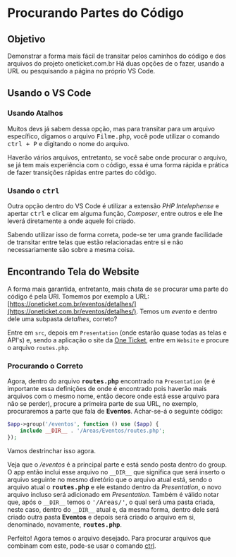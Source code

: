 # Procurando Partes do Código

## Objetivo

Demonstrar a forma mais fácil de transitar pelos caminhos do código e dos arquivos do projeto oneticket.com.br
Há duas opções de o fazer, usando a URL ou pesquisando a página no próprio VS Code.

## Usando o VS Code

### Usando Atalhos

Muitos devs já sabem dessa opção, mas para transitar para um arquivo específico,    digamos o arquivo <kbd>Filme.php</kbd>, você pode utilizar o comando <kbd>ctrl + P</kbd> e digitando o nome do arquivo.

Haverão vários arquivos, entretanto, se você sabe onde procurar o arquivo, se já tem mais experiência com o código, essa é uma forma rápida e prática de fazer transições rápidas entre partes do código.

<a id = "header"></a>

### Usando o <kbd>ctrl</kbd>

Outra opção dentro do VS Code é utilizar a extensão _PHP Intelephense_ e apertar <kbd>ctrl</kbd> e clicar em alguma função, _Composer_, entre outros e ele lhe leverá diretamente a onde aquele foi criado.

Sabendo utilizar isso de forma correta, pode-se ter uma grande facilidade de transitar entre telas que estão relacionadas entre si e não necessariamente são sobre a mesma coisa.


## Encontrando Tela do Website

A forma mais garantida, entretanto, mais chata de se procurar uma parte do código é pela URl. Tomemos por exemplo a URL: [https://oneticket.com.br/eventos/detalhes/](https://oneticket.com.br/eventos/detalhes/). Temos um _evento_ e dentro dele uma subpasta _detalhes_, correto?

Entre em `src`, depois em `Presentation` (onde estarão quase todas as telas e API's) e, sendo a aplicação o site da [One Ticket](oneticket.com.br), entre em `Website` e procure o arquivo `routes.php`.

### Procurando o Correto

Agora, dentro do arquivo <kbd>**routes.php**</kbd> encontrado na `Presentation` (e é importante essa definições de onde é encontrado pois haverão mais arquivos com o mesmo nome, então decore onde está esse arquivo para não se perder), procure a primeira parte de sua URL, no exemplo, procuraremos a parte que fala de **Eventos**. Achar-se-á o seguinte código:

```php
$app->group('/eventos', function () use ($app) {
    include __DIR__ . '/Areas/Eventos/routes.php';
});
```

Vamos destrinchar isso agora.

Veja que o */eventos* é a principal parte e está sendo posta dentro do group. O app então inclui esse arquivo no `__DIR__` que significa que será inserto o arquivo seguinte no mesmo diretório que o arquivo atual está, sendo o arquivo atual o <kbd>**routes.php**</kbd> e ele estando dentro da *Presentation*, o novo arquivo incluso será adicionado em *Presentation*. Também é válido notar que, após o `__DIR__` temos o <kbd>'/Areas/'</kbd>, o qual será uma pasta criada, neste caso, dentro do `__DIR__` atual e, da mesma forma, dentro dele será criado outra pasta **Eventos** e depois será criado o arquivo em si, denominado, novamente, <kbd>**routes.php**</kbd>.

Perfeito! Agora temos o arquivo desejado. Para procurar arquivos que combinam com este, pode-se usar o comando [ctrl](#header).
